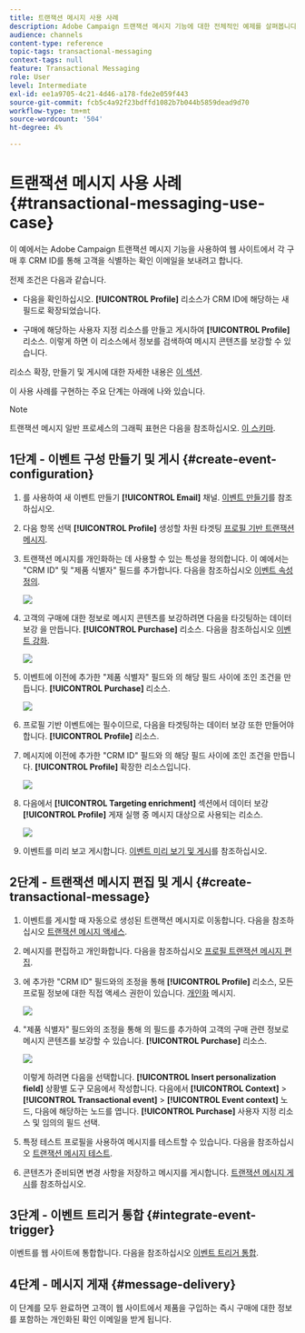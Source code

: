 ```yaml
---
title: 트랜잭션 메시지 사용 사례
description: Adobe Campaign 트랜잭션 메시지 기능에 대한 전체적인 예제를 살펴봅니다.
audience: channels
content-type: reference
topic-tags: transactional-messaging
context-tags: null
feature: Transactional Messaging
role: User
level: Intermediate
exl-id: ee1a9705-4c21-4d46-a178-fde2e059f443
source-git-commit: fcb5c4a92f23bdffd1082b7b044b5859dead9d70
workflow-type: tm+mt
source-wordcount: '504'
ht-degree: 4%

---
```


# 트랜잭션 메시지 사용 사례 {#transactional-messaging-use-case}

이 예에서는 Adobe Campaign 트랜잭션 메시지 기능을 사용하여 웹 사이트에서 각 구매 후 CRM ID를 통해 고객을 식별하는 확인 이메일을 보내려고 합니다.

전제 조건은 다음과 같습니다.

* 다음을 확인하십시오. **[!UICONTROL Profile]** 리소스가 CRM ID에 해당하는 새 필드로 확장되었습니다.

* 구매에 해당하는 사용자 지정 리소스를 만들고 게시하여 **[!UICONTROL Profile]** 리소스. 이렇게 하면 이 리소스에서 정보를 검색하여 메시지 콘텐츠를 보강할 수 있습니다.

리소스 확장, 만들기 및 게시에 대한 자세한 내용은 [이 섹션](../../developing/using/key-steps-to-add-a-resource.md).

이 사용 사례를 구현하는 주요 단계는 아래에 나와 있습니다.

>[!NOTE]
>
>트랜잭션 메시지 일반 프로세스의 그래픽 표현은 다음을 참조하십시오. [이 스키마](../../channels/using/getting-started-with-transactional-msg.md#key-steps).

## 1단계 - 이벤트 구성 만들기 및 게시 {#create-event-configuration}

1. 를 사용하여 새 이벤트 만들기 **[!UICONTROL Email]** 채널. [이벤트 만들기](../../channels/using/configuring-transactional-event.md#creating-an-event)를 참조하십시오.

1. 다음 항목 선택 **[!UICONTROL Profile]** 생성할 차원 타겟팅 [프로필 기반 트랜잭션 메시지](../../channels/using/configuring-transactional-event.md#profile-based-transactional-messages).

1. 트랜잭션 메시지를 개인화하는 데 사용할 수 있는 특성을 정의합니다. 이 예에서는 &quot;CRM ID&quot; 및 &quot;제품 식별자&quot; 필드를 추가합니다. 다음을 참조하십시오 [이벤트 속성 정의](../../channels/using/configuring-transactional-event.md#defining-the-event-attributes).

   ![](assets/message-center_usecase1.png)

1. 고객의 구매에 대한 정보로 메시지 콘텐츠를 보강하려면 다음을 타깃팅하는 데이터 보강 을 만듭니다. **[!UICONTROL Purchase]** 리소스. 다음을 참조하십시오 [이벤트 강화](../../channels/using/configuring-transactional-event.md#enriching-the-transactional-message-content).

   ![](assets/message-center_usecase2.png)

1. 이벤트에 이전에 추가한 &quot;제품 식별자&quot; 필드와 의 해당 필드 사이에 조인 조건을 만듭니다. **[!UICONTROL Purchase]** 리소스.

   ![](assets/message-center_usecase3.png)

1. 프로필 기반 이벤트에는 필수이므로, 다음을 타겟팅하는 데이터 보강 또한 만들어야 합니다. **[!UICONTROL Profile]** 리소스.

1. 메시지에 이전에 추가한 &quot;CRM ID&quot; 필드와 의 해당 필드 사이에 조인 조건을 만듭니다. **[!UICONTROL Profile]** 확장한 리소스입니다. <!--What's the purpose to have created a CRM ID for this event and to have the CRM ID as a join condition? could it be any other field provided you created it in the event?-->

   ![](assets/message-center_usecase4.png)

1. 다음에서 **[!UICONTROL Targeting enrichment]** 섹션에서 데이터 보강 **[!UICONTROL Profile]** 게재 실행 중 메시지 대상으로 사용되는 리소스.

   ![](assets/message-center_usecase5.png)

1. 이벤트를 미리 보고 게시합니다. [이벤트 미리 보기 및 게시](../../channels/using/publishing-transactional-event.md#previewing-and-publishing-the-event)를 참조하십시오.

## 2단계 - 트랜잭션 메시지 편집 및 게시 {#create-transactional-message}

1. 이벤트를 게시할 때 자동으로 생성된 트랜잭션 메시지로 이동합니다. 다음을 참조하십시오 [트랜잭션 메시지 액세스](../../channels/using/editing-transactional-message.md#accessing-transactional-messages).

1. 메시지를 편집하고 개인화합니다. 다음을 참조하십시오 [프로필 트랜잭션 메시지 편집](../../channels/using/editing-transactional-message.md#editing-profile-transactional-message).

1. 에 추가한 &quot;CRM ID&quot; 필드와의 조정을 통해 **[!UICONTROL Profile]** 리소스, 모든 프로필 정보에 대한 직접 액세스 권한이 있습니다. [개인화](../../designing/using/personalization.md#inserting-a-personalization-field) 메시지.

   ![](assets/message-center_usecase6.png)

1. &quot;제품 식별자&quot; 필드와의 조정을 통해 의 필드를 추가하여 고객의 구매 관련 정보로 메시지 콘텐츠를 보강할 수 있습니다. **[!UICONTROL Purchase]** 리소스.

   ![](assets/message-center_usecase7.png)

   이렇게 하려면 다음을 선택합니다. **[!UICONTROL Insert personalization field]** 상황별 도구 모음에서 작성합니다. 다음에서 **[!UICONTROL Context]** > **[!UICONTROL Transactional event]** > **[!UICONTROL Event context]** 노드, 다음에 해당하는 노드를 엽니다. **[!UICONTROL Purchase]** 사용자 지정 리소스 및 임의의 필드 선택.

1. 특정 테스트 프로필을 사용하여 메시지를 테스트할 수 있습니다. 다음을 참조하십시오 [트랜잭션 메시지 테스트](../../channels/using/testing-transactional-message.md#testing-a-transactional-message).

1. 콘텐츠가 준비되면 변경 사항을 저장하고 메시지를 게시합니다. [트랜잭션 메시지 게시](../../channels/using/publishing-transactional-message.md#publishing-a-transactional-message)를 참조하십시오.

## 3단계 - 이벤트 트리거 통합 {#integrate-event-trigger}

이벤트를 웹 사이트에 통합합니다. 다음을 참조하십시오 [이벤트 트리거 통합](../../channels/using/getting-started-with-transactional-msg.md#integrate-event-trigger).

## 4단계 - 메시지 게재 {#message-delivery}

이 단계를 모두 완료하면 고객이 웹 사이트에서 제품을 구입하는 즉시 구매에 대한 정보를 포함하는 개인화된 확인 이메일을 받게 됩니다.

